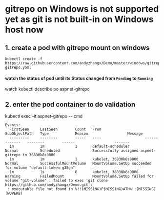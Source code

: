 # gitrepo on Windows is not supported yet as git is not built-in on Windows host now
## 1. create a pod with gitrepo mount on windows
```
kubectl create -f https://raw.githubusercontent.com/andyzhangx/Demo/master/windows/gitrepo/aspnet-gitrepo.yaml
```

#### watch the status of pod until its Status changed from `Pending` to `Running`
watch kubectl describe po aspnet-gitrepo

## 2. enter the pod container to do validation
kubectl exec -it aspnet-gitrepo -- cmd

```
Events:
  FirstSeen     LastSeen        Count   From                    SubObjectPath   Type            Reason                  Message
  ---------     --------        -----   ----                    -------------   --------        ------                  -------
  1m            1m              1       default-scheduler                       Normal          Scheduled               Successfully assigned aspnet-gitrepo to 36830k8s9000
  1m            1m              1       kubelet, 36830k8s9000                   Normal          SuccessfulMountVolume   MountVolume.SetUp succeeded for volume "default-token-g35gn"
  1m            1s              8       kubelet, 36830k8s9000                   Warning         FailedMount             MountVolume.SetUp failed for volume "git-volume" : failed to exec 'git clone https://github.com/andyzhangx/Demo.git':
 : executable file not found in %!!(MISSING)P(MISSING)ATH%!!(MISSING)(NOVERB)
```
